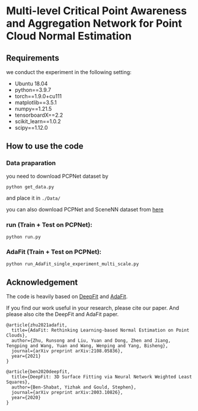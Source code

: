 
# Multi-level Critical Point Awareness and Aggregation Network for Point Cloud Normal Estimation

## Requirements

we conduct the experiment in the following setting:

- Ubuntu 18.04 
- python==3.9.7 
- torch==1.9.0+cu111
- matplotlib==3.5.1
- numpy==1.21.5
- tensorboardX==2.2
- scikit_learn==1.0.2
- scipy==1.12.0



## How to use the code


### Data praparation

you need to download PCPNet dataset by
```
python get_data.py
```

and place it in ```./Data/```

you can also download PCPNet and SceneNN dataset from [here](https://drive.google.com/drive/folders/1O606EGHrZaDnlOcH1iQD9GbHEINF2-ox?usp=sharing)

### run (Train + Test on PCPNet):

```
python run.py
```

### AdaFit (Train + Test on PCPNet):


```
python run_AdaFit_single_experiment_multi_scale.py
```



## Acknowledgement
The code is heavily based on [DeepFit](https://github.com/sitzikbs/DeepFit) and [AdaFit](https://github.com/Runsong123/AdaFit).

If you find our work useful in your research, please cite our paper. And please also cite the DeepFit and AdaFit paper.

```
@article{zhu2021adafit,
  title={AdaFit: Rethinking Learning-based Normal Estimation on Point Clouds},
  author={Zhu, Runsong and Liu, Yuan and Dong, Zhen and Jiang, Tengping and Wang, Yuan and Wang, Wenping and Yang, Bisheng},
  journal={arXiv preprint arXiv:2108.05836},
  year={2021}
}

@article{ben2020deepfit,
  title={DeepFit: 3D Surface Fitting via Neural Network Weighted Least Squares},
  author={Ben-Shabat, Yizhak and Gould, Stephen},
  journal={arXiv preprint arXiv:2003.10826},
  year={2020}
}
```
